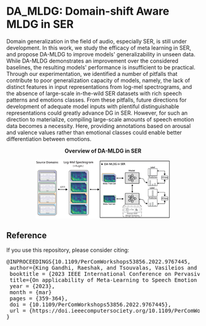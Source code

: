 # DA_MLDG: Domain-shift Aware MLDG in SER

Domain generalization in the field of audio, especially SER, is still under development. In this work, we study the efficacy of meta learning in SER, and propose DA-MLDG to improve models' generalizability in unseen data. While DA-MLDG demonstrates an improvement over the considered baselines, the resulting models' performance is insufficient to be practical. Through our experimentation, we identified a number of pitfalls that contribute to poor generalization capacity of models, namely, the lack of distinct features in input representations from log-mel spectrograms, and the absence of large-scale in-the-wild SER datasets with rich speech patterns and emotions classes. From these pitfalls, future directions for development of adequate model inputs with plentiful distinguishable representations could greatly advance DG in SER. However, for such an direction to materialize, compiling large-scale amounts of speech emotion data becomes a necessity. Here, providing annotations based on arousal and valence values rather than emotional classes could enable better differentiation between emotions.

<div align="center">
	<p class="figure-caption"> <b>Overview of DA-MLDG in SER </b></p>
	<img src="img/overview.png" style="width:70%" alt="DA-MLDG Overview"/>
</div>

## <a name="reference"/>Reference</a>

If you use this repository, please consider citing:

<pre>@INPROCEEDINGS{10.1109/PerComWorkshops53856.2022.9767445,
 author={King Gandhi, Raeshak, and Tsouvalas, Vasileios and Meratnia, Nirvana},
 booktitle = {2023 IEEE International Conference on Pervasive Computing and Communications Workshops and other Affiliated Events (PerCom Workshops)},
 title={On applicability of Meta-Learning to Speech Emotion Recognition},
 year = {2023},
 month = {mar}
 pages = {359-364},
 doi = {10.1109/PerComWorkshops53856.2022.9767445},
 url = {https://doi.ieeecomputersociety.org/10.1109/PerComWorkshops53856.2022.9767445},
}</pre>

